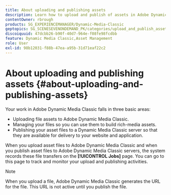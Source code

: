 ```yaml
---
title: About uploading and publishing assets
description: Learn how to upload and publish of assets in Adobe Dynamic Media Classic.
contentOwner: rbrough
products: SG_EXPERIENCEMANAGER/Dynamic-Media-Classic
geptopics: SG_SCENESEVENONDEMAND_PK/categories/upload_and_publish_assets
discoiquuid: 47dcbb26-b90f-40d7-964e-f08fe98fcdbb
feature: Dynamic Media Classic,Asset Management
role: User
exl-id: 98b12031-f88b-47ea-a95b-31d71eaf22c2
---
```

# About uploading and publishing assets {#about-uploading-and-publishing-assets}

Your work in Adobe Dynamic Media Classic falls in three basic areas:

* Uploading file assets to Adobe Dynamic Media Classic.
* Managing your files so you can use them to build rich-media assets.
* Publishing your asset files to a Dynamic Media Classic server so that they are available for delivery to your website and application.

When you upload asset files to Adobe Dynamic Media Classic and when you publish asset files to Adobe Dynamic Media Classic servers, the system records these file transfers on the **[!UICONTROL Jobs]** page. You can go to this page to track and monitor your upload and publishing activities.

>[!NOTE]
>
>When you upload a file, Adobe Dynamic Media Classic generates the URL for the file. This URL is not active until you publish the file.

<!-- >[!NOTE]
>
>A new Instant Publish feature was made available shortly after the release of Adobe Dynamic Media Classic 6.0. This feature, which publishes assets immediately with one step, is being rolled out gradually, replacing the **[!UICONTROL Mark for Publish]** functionality. Some users will continue to see the current interface and functionality for a while, until they are included in the rollout. In addition, some assets will continue to use the “Mark for Publish” process for a while after the rollout. -->
